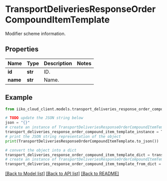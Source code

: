 # TransportDeliveriesResponseOrderCompoundItemTemplate

Modifier scheme information.

## Properties

Name | Type | Description | Notes
------------ | ------------- | ------------- | -------------
**id** | **str** | ID. | 
**name** | **str** | Name. | 

## Example

```python
from iiko_cloud_client.models.transport_deliveries_response_order_compound_item_template import TransportDeliveriesResponseOrderCompoundItemTemplate

# TODO update the JSON string below
json = "{}"
# create an instance of TransportDeliveriesResponseOrderCompoundItemTemplate from a JSON string
transport_deliveries_response_order_compound_item_template_instance = TransportDeliveriesResponseOrderCompoundItemTemplate.from_json(json)
# print the JSON string representation of the object
print(TransportDeliveriesResponseOrderCompoundItemTemplate.to_json())

# convert the object into a dict
transport_deliveries_response_order_compound_item_template_dict = transport_deliveries_response_order_compound_item_template_instance.to_dict()
# create an instance of TransportDeliveriesResponseOrderCompoundItemTemplate from a dict
transport_deliveries_response_order_compound_item_template_from_dict = TransportDeliveriesResponseOrderCompoundItemTemplate.from_dict(transport_deliveries_response_order_compound_item_template_dict)
```
[[Back to Model list]](../README.md#documentation-for-models) [[Back to API list]](../README.md#documentation-for-api-endpoints) [[Back to README]](../README.md)


